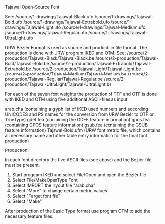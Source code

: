 Tajawal Open-Source Font

See: 
     /source/1-drawings/Tajawal-Black.ufo
     /source/1-drawings/Tajawal-Bold.ufo
     /source/1-drawings/Tajawal-Extrabold.ufo
     /source/1-drawings/Tajawal-Light.ufo
     /source/1-drawings/Tajawal-Medium.ufo
     /source/1-drawings/Tajawal-Regular.ufo
     /source/1-drawings/Tajawal-UltraLight.ufo

URW Beziér Format is used as source and production file format. The production is done with URW program IKED and OTM.
See: 
     /source/2-production/Tajawal-Black/Tajawal-Black.be
     /source/2-production/Tajawal-Bold/Tajawal-Bold.be
     /source/2-production/Tajawal-Extrabold/Tajawal-Extrabold.be
     /source/2-production/Tajawal-Light/Tajawal-Light.be
     /source/2-production/Tajawal-Medium/Tajawal-Medium.be
     /source/2-production/Tajawal-Regular/Tajawal-Regular.be
     /source/2-production/Tajawal-UltraLight/Tajawal-UltraLight.be


For each of the seven font weights the production of TTF and OTF is done with IKED and OTM using five additional ASCII-files as input:

arab.cha (containing a glyph list of IKED used numbers and according UNICODES and PS names for the conversion from URW Beziér to OTF or TrueType)
gdef.fea (containing the GDEF feature information)
gpos.fea (containing GPOS feature information)
gsub.fea (containing the GSUB feature information)
Tajawal-Bold.ufm (URW font metric file, which contains all necessary name and other table entry information for the final font production)


Production:

In each font directory the five ASCII files (see above) and the Bezièr file must be present.
1. Start progeam IKED and select File/Open and open the Bezièr file
2. Select File/MakeOpenType Font
3. Select IMPORT the layout file "arab.cha"
4. Select "More" to change certain metric values
5. Select "Target font file"
6. Select "Make"


After production of the Basic Type format use program OTM to add the necessary feature files.











